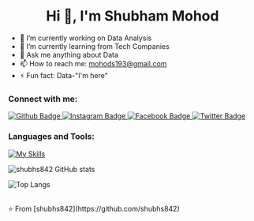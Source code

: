  <h1 align="center">Hi 👋, I'm Shubham Mohod</h1>

- 🔭 I’m currently working on Data Analysis
- 🌱 I’m currently learning from Tech Companies
- 💬 Ask me anything about Data
- 📫 How to reach me: mohods193@gmail.com
- ⚡ Fun fact: Data-"I'm here" 
  
### Connect with me:
<div id="badges">
  <a href="https://github.com/shubhs842">
    <img src="https://img.shields.io/badge/Github-white?style=for-the-badge&logo=Github&logoColor=black" alt="Github Badge"/>
  </a>
   <a href="https://www.instagram.com/idk_its.me8">
    <img src="https://img.shields.io/badge/Instagram-purple?style=for-the-badge&logo=instagram&logoColor=white" alt="Instagram Badge"/>
  </a>
   <a href="https://fb.com/shubham.mohod.16568">
    <img src="https://img.shields.io/badge/Facebook-blue?style=for-the-badge&logo=facebook&logoColor=white" alt="Facebook Badge"/>
  </a>
   <a href="https://twitter.com/mohods193">
    <img src="https://img.shields.io/badge/Twitter-blue?style=for-the-badge&logo=twitter&logoColor=white" alt="Twitter Badge"/>
  </a>
</div>

### Languages and Tools:
[![My Skills](https://skillicons.dev/icons?i=python,Jyputer,Power-BI,html,css,github,git,anaconda,vsode&perline=3)](https://skillicons.dev)

![shubhs842 GitHub stats](https://github-readme-stats.vercel.app/api?username=shubhs842&show_icons=true&theme=dark)

![Top Langs](https://github-readme-stats.vercel.app/api/top-langs/?username=shubhs842&theme=dark)


<br>
⭐️ From [shubhs842](https://github.com/shubhs842)
